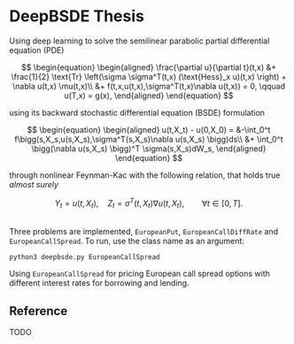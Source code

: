 # DeepBSDE Thesis
Using deep learning to solve the semilinear parabolic partial differential equation (PDE)

$$
\begin{equation}
\begin{aligned}
    \frac{\partial u}{\partial t}(t,x) &+ \frac{1}{2} \text{Tr} \left(\sigma \sigma^T(t,x) (\text{Hess}_x u)(t,x) \right) + \nabla u(t,x) \mu(t,x)\\
    &+ f(t,x,u(t,x),\sigma^T(t,x)\nabla u(t,x)) = 0, \qquad u(T,x) = g(x),
\end{aligned}
\end{equation}
$$

using its backward stochastic differential equation (BSDE) formulation 

$$
\begin{equation}
\begin{aligned}
    u(t,X_t) - u(0,X_0) = &-\int_0^t f\bigg(s,X_s,u(s,X_s),\sigma^T(s,X_s)\nabla u(s,X_s) \bigg)ds\\
    &+ \int_0^t \bigg(\nabla u(s,X_s) \bigg)^T \sigma(s,X_s)dW_s,
\end{aligned}
\end{equation}
$$

through nonlinear Feynman-Kac with the following relation, that holds true *almost surely*

$$
\begin{equation}
    Y_t = u(t,X_t), \quad Z_t = \sigma^T (t,X_t) \nabla u(t,X_t), \qquad \forall t \in [0,T].
\end{equation}
$$

\
Three problems are implemented, `EuropeanPut`, `EuropeanCallDiffRate` and `EuropeanCallSpread`. To run, use the class name as an argument:
```
python3 deepbsde.py EuropeanCallSpread
```

Using `EuropeanCallSpread` for pricing European call spread options with different interest rates for borrowing and lending.

## Reference
TODO
